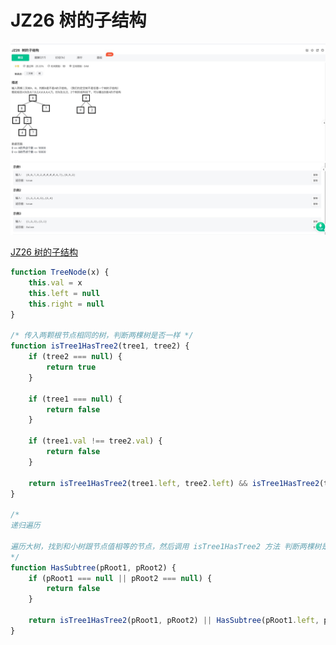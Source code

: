 # JZ26 树的子结构

![1](./img/JZ26%20树的子结构%201.jpg)
![2](./img/JZ26%20树的子结构%202.jpg)


[JZ26 树的子结构](https://www.nowcoder.com/practice/6e196c44c7004d15b1610b9afca8bd88?tpId=13&tqId=23293&ru=/exam/oj/ta&qru=/ta/coding-interviews/question-ranking&sourceUrl=%2Fexam%2Foj%2Fta%3FtpId%3D13)

```js
function TreeNode(x) {
	this.val = x
	this.left = null
	this.right = null
}

/* 传入两颗根节点相同的树，判断两棵树是否一样 */
function isTree1HasTree2(tree1, tree2) {
	if (tree2 === null) {
		return true
	}

	if (tree1 === null) {
		return false
	}

	if (tree1.val !== tree2.val) {
		return false
	}

	return isTree1HasTree2(tree1.left, tree2.left) && isTree1HasTree2(tree1.right, tree2.right)
}

/* 
递归遍历

遍历大树，找到和小树跟节点值相等的节点，然后调用 isTree1HasTree2 方法 判断两棵树是否一样
*/
function HasSubtree(pRoot1, pRoot2) {
	if (pRoot1 === null || pRoot2 === null) {
		return false
	}

	return isTree1HasTree2(pRoot1, pRoot2) || HasSubtree(pRoot1.left, pRoot2) || HasSubtree(pRoot1.right, pRoot2)
}

```
